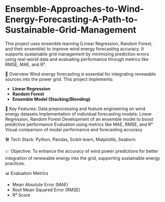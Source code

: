# Ensemble-Approaches-to-Wind-Energy-Forecasting-A-Path-to-Sustainable-Grid-Management
This project uses ensemble learning (Linear Regression, Random Forest, and their ensemble) to improve wind energy forecasting accuracy. It supports sustainable grid management by minimizing prediction errors using real-world data and evaluating performance through metrics like RMSE, MAE, and R².

📌 Overview
Wind energy forecasting is essential for integrating renewable sources into the power grid. This project implements:
- **Linear Regression**
- **Random Forest**
- **Ensemble Model (Stacking/Blending)**

📌 Key Features:
Data preprocessing and feature engineering on wind energy datasets
Implementation of individual forecasting models: Linear Regression, Random Forest
Development of an ensemble model to boost predictive performance
Evaluation using metrics like MAE, RMSE, and R²
Visual comparison of model performance and forecasting accuracy

🛠️ Tech Stack:
Python, Pandas, Scikit-learn, Matplotlib, Seaborn

📈 Objective:
To enhance the accuracy of wind power predictions for better integration of renewable energy into the grid, supporting sustainable energy practices.

 📊 Evaluation Metrics
- Mean Absolute Error (MAE)
- Root Mean Squared Error (RMSE)
- R² Score
